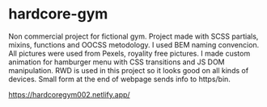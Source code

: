 # hardcore-gym
 Non commercial project for fictional gym.
 Project made with SCSS partials, mixins, functions
 and OOCSS metodology. I used BEM naming convencion.
 All pictures were used from Pexels, royality free
 pictures. I made custom animation for hamburger menu
 with CSS transitions and JS DOM manipulation.
 RWD is used in this project so it looks good
 on all kinds of devices. Small form at the end
 of webpage sends info to https/bin.
 
 https://hardcoregym002.netlify.app/
 
